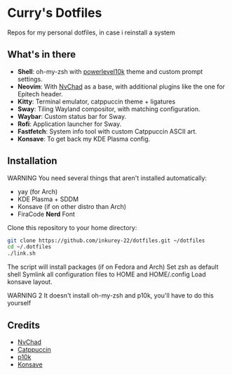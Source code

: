 # Curry's Dotfiles

Repos for my personal dotfiles, in case i reinstall a system

## What's in there

- **Shell**: oh-my-zsh with [powerlevel10k](https://github.com/romkatv/powerlevel10k) theme and custom prompt settings.
- **Neovim**: With [NvChad](https://nvchad.com/) as a base, with additional plugins like the one for Epitech header.
- **Kitty**: Terminal emulator, catppuccin theme + ligatures
- **Sway**: Tiling Wayland compositor, with matching configuration.
- **Waybar**: Custom status bar for Sway.
- **Rofi**: Application launcher for Sway.
- **Fastfetch**: System info tool with custom Catppuccin ASCII art.
- **Konsave**: To get back my KDE Plasma config.

## Installation

WARNING
You need several things that aren't installed automatically:
- yay (for Arch)
- KDE Plasma + SDDM
- Konsave (if on other distro than Arch)
- FiraCode **Nerd** Font

Clone this repository to your home directory:

```sh
git clone https://github.com/inkurey-22/dotfiles.git ~/dotfiles
cd ~/.dotfiles
./link.sh
```
The script will install packages (if on Fedora and Arch)
Set zsh as default shell
Symlink all configuration files to HOME and HOME/.config
Load konsave layout.

WARNING 2
It doesn't install oh-my-zsh and p10k, you'll have to do this yourself

## Credits
- [NvChad](https://nvchad.com)
- [Catppuccin](https://github.com/catppuccin/catppuccin)
- [p10k](https://github.com/romkatv/powerlevel10k)
- [Konsave](https://github.com/Prayag2/konsave)
